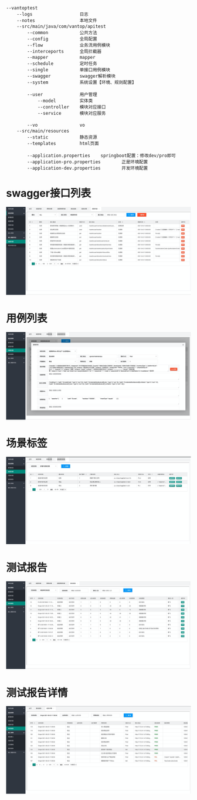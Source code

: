     --vantoptest
        --logs                  日志
        --notes                 本地文件
        --src/main/java/com/vantop/apitest
            --common            公共方法
            --config            全局配置
            --flow              业务流用例模块
            --interceports      全局拦截器
            --mapper            mapper
            --schedule          定时任务
            --single            单接口用例模块
            --swagger           swagger解析模块
            --system            系统设置【环境、规则配置】
        
            --user              用户管理
                --model         实体类
                --controller    模块对应接口
                --service       模块对应服务
                
            --vo                vo
        --src/main/resources
            --static            静态资源
            --templates         html页面
            
            --application.properties    springboot配置：修改dev/pro即可
            --application-pro.properties        正是环境配置
            --application-dev.properties        开发环境配置
            
           
# swagger接口列表
![Alt text](https://raw.githubusercontent.com/102244653/apiPlatform/main/notes/6529111B-F3A8-45CA-B7A0-88FE798FDF35.png)

# 用例列表
![Alt text](https://raw.githubusercontent.com/102244653/apiPlatform/main/notes/54519C25-F9E1-430D-B601-E9CF2EE3E22C.png)

# 场景标签
![Alt text](https://raw.githubusercontent.com/102244653/apiPlatform/main/notes/8630330D-B1D0-416E-9AFE-DBB4157CFAE6.png)

# 测试报告
![Alt text](https://raw.githubusercontent.com/102244653/apiPlatform/main/notes/A2127BCF-64E2-486F-80F8-8F58F661D53B.png)

# 测试报告详情
![Alt text](https://raw.githubusercontent.com/102244653/apiPlatform/main/notes/D13614E8-B80D-4120-9493-25FD6A1811CE.png)



   
   
